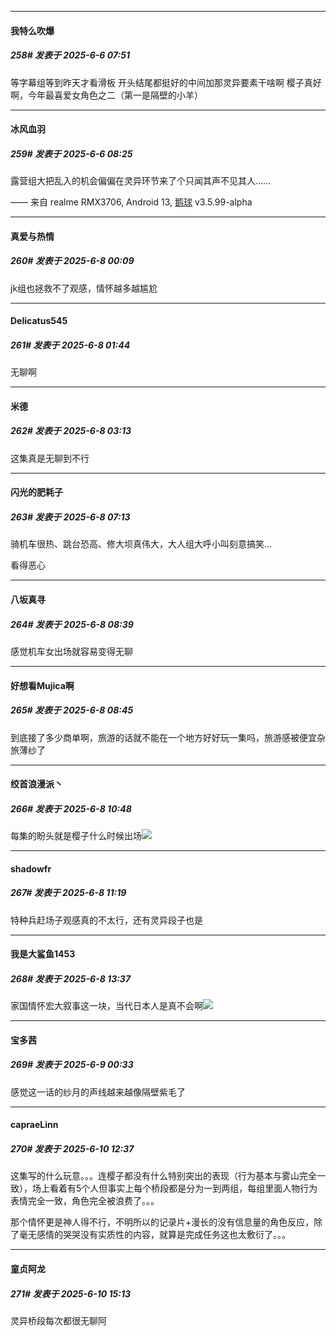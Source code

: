 ﻿
*****

####  我特么吹爆  
##### 258#       发表于 2025-6-6 07:51

等字幕组等到昨天才看滑板
开头结尾都挺好的中间加那灵异要素干啥啊
樱子真好啊，今年最喜爱女角色之二（第一是隔壁的小羊）


*****

####  冰风血羽  
##### 259#       发表于 2025-6-6 08:25

露营组大把乱入的机会偏偏在灵异环节来了个只闻其声不见其人……

—— 来自 realme RMX3706, Android 13, [鹅球](https://www.pgyer.com/xfPejhuq) v3.5.99-alpha


*****

####  真爱与热情  
##### 260#       发表于 2025-6-8 00:09

jk组也拯救不了观感，情怀越多越尴尬


*****

####  Delicatus545  
##### 261#       发表于 2025-6-8 01:44

无聊啊


*****

####  米德  
##### 262#       发表于 2025-6-8 03:13

这集真是无聊到不行


*****

####  闪光的肥耗子  
##### 263#       发表于 2025-6-8 07:13

骑机车很热、跳台恐高、修大坝真伟大，大人组大呼小叫刻意搞笑...

看得恶心


*****

####  八坂真寻  
##### 264#       发表于 2025-6-8 08:39

感觉机车女出场就容易变得无聊


*****

####  好想看Mujica啊  
##### 265#       发表于 2025-6-8 08:45

到底接了多少商单啊，旅游的话就不能在一个地方好好玩一集吗，旅游感被便宜杂旅薄纱了


*****

####  绞首浪漫派丶  
##### 266#       发表于 2025-6-8 10:48

每集的盼头就是樱子什么时候出场<img src="https://static.stage1st.com/image/smiley/face2017/067.png" referrerpolicy="no-referrer">


*****

####  shadowfr  
##### 267#       发表于 2025-6-8 11:19

特种兵赶场子观感真的不太行，还有灵异段子也是


*****

####  我是大鲨鱼1453  
##### 268#       发表于 2025-6-8 13:37

家国情怀宏大叙事这一块，当代日本人是真不会啊<img src="https://static.stage1st.com/image/smiley/face2017/018.png" referrerpolicy="no-referrer">


*****

####  宝多茜  
##### 269#       发表于 2025-6-9 00:33

感觉这一话的纱月的声线越来越像隔壁紫毛了


*****

####  capraeLinn  
##### 270#       发表于 2025-6-10 12:37

这集写的什么玩意。。。连樱子都没有什么特别突出的表现（行为基本与雾山完全一致），场上看着有5个人但事实上每个桥段都是分为一到两组，每组里面人物行为表情完全一致，角色完全被浪费了。。。

那个情怀更是神人得不行，不明所以的记录片+漫长的没有信息量的角色反应，除了毫无感情的哭哭没有实质性的内容，就算是完成任务这也太敷衍了。。。


*****

####  童贞阿龙  
##### 271#       发表于 2025-6-10 15:13

灵异桥段每次都很无聊阿

